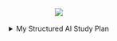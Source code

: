 <div align="center">

<img src="https://github-readme-activity-graph.vercel.app/graph?username=abdelaty7&bg_color=161b22&color=ffffff&line=5dade2&point=5dade2&area=true&area_color=5dade2&hide_border=false&hide_title=true" />

<br/>
<br/>

<details>
  <summary>My Structured AI Study Plan</summary>
<table width="100%" cellspacing="0" cellpadding="0" align="left">
  <tbody>
    <tr>
      <td><h5>01</h5></td>
      <td><h6><a href="https://www.coursera.org/learn/ai-for-everyone" target="_blank">AI For Everyone</a> • Andrew Ng</h6></td>
        <td><h6>Coursera • 5h</h6></td>
      <td><h5>In Progress</h5></td>
    </tr>
    <tr>
      <td><h5>02</h5></td>
      <td><h6><a href="https://neurotecheg.com/courses/math-for-machine-ahmedashraf/" target="_blank">Math for Machine Learning</a> • Ahmed Ashraf</h6></td>
        <td><h6>NeuroTech • 25.8h</h6></td>
      <td><h5>Planned</h5></td>
    </tr>
    <tr>
      <td><h5>03</h5></td>
      <td><h6><a href="https://neurotecheg.com/courses/statistics-data-preparation/" target="_blank">Statistics and Data Preparation</a> • Hossam El-Din</h6></td>
        <td><h6>NeuroTech • 16.7h</h6></td>
      <td><h5>Planned</h5></td>
    </tr>
    <tr>
      <td><h5>04</h5></td>
      <td><h6><a href="https://www.coursera.org/learn/linear-algebra-machine-learning?" target="_blank">Mathematics for Machine Learning</a> • Imperial College London</h6></td>
        <td><h6>Coursera • 16h</h6></td>
      <td><h5>Planned</h5></td>
    </tr>
    <tr>
      <td><h5>05</h5></td>
      <td><h6><a href="https://neurotecheg.com/courses/python-ahmedashraf/" target="_blank">Python Introduction1</a> • Ahmed Ashraf</h6></td>
        <td><h6>NeuroTech • 31.6h</h6></td>
      <td><h5>Planned</h5></td>
    </tr>
    <tr>
      <td><h5>06</h5></td>
      <td><h6><a href="https://neurotecheg.com/courses/python-makram/" target="_blank">Python Introduction2</a> • Mohamed Makram</h6></td>
        <td><h6>NeuroTech • 19.7h</h6></td>
      <td><h5>Planned</h5></td>
    </tr>
    <tr>
      <td><h5>07</h5></td>
      <td><h6><a href="https://neurotecheg.com/courses/python-makram/" target="_blank">Python for Data Science, AI & Development</a> • IBM</h6></td>
        <td><h6>Coursera • 22h</h6></td>
      <td><h5>Planned</h5></td>
    </tr>
    <tr>
      <td><h5>08</h5></td>
      <td><h6><a href="https://neurotecheg.com/courses/data-structure/" target="_blank">Data Structure</a> • Ola Abdullah</h6></td>
        <td><h6>NeuroTech • 5.1h</h6></td>
      <td><h5>Planned</h5></td>
    </tr>
    <tr>
      <td><h5>09</h5></td>
      <td><h6><a href="https://neurotecheg.com/courses/algorithms/" target="_blank">Algorithms</a> • Ola Abdullah</h6></td>
        <td><h6>NeuroTech • 6.8h</h6></td>
      <td><h5>Planned</h5></td>
    </tr>
    <tr>
      <td><h5>10</h5></td>
      <td><h6><a href="https://neurotecheg.com/courses/algorithms/" target="_blank">Data Structure and Algorithms</a> • Andrei Neagoie</h6></td>
        <td><h6>Udemy • 20h 4min</h6></td>
      <td><h5>Planned</h5></td>
    </tr>
    <tr>
      <td><h5>11</h5></td>
      <td><h6><a href="https://neurotecheg.com/courses/machine-learning-ahmedashraf/" target="_blank">Machine Learning1</a> • Ahmed Ashraf</h6></td>
        <td><h6>NeuroTech • 52.3h</h6></td>
      <td><h5>Planned</h5></td>
    </tr>
    <tr>
      <td><h5>12</h5></td>
      <td><h6><a href="https://neurotecheg.com/courses/machine-learning-nourhan/" target="_blank">Machine Learning2</a> • Nourhan Sharaf</h6></td>
        <td><h6>NeuroTech • 40.3h</h6></td>
      <td><h5>Planned</h5></td>
    </tr>
    <tr>
      <td><h5>13</h5></td>
      <td><h6><a href="https://www.coursera.org/specializations/ibm-intro-machine-learning?" target="_blank">Introduction to Machine Learning Specialization</a> • IBM</h6></td>
        <td><h6>Coursera • 82h</h6></td>
      <td><h5>Planned</h5></td>
    </tr>
    <tr>
      <td><h5>14</h5></td>
      <td><h6><a href="https://www.coursera.org/learn/machine-learning?" target="_blank">Supervised Machine Learning</a> • Andrew Ng</h6></td>
        <td><h6>Coursera • 32h</h6></td>
      <td><h5>Planned</h5></td>
    </tr>
    <tr>
      <td><h5>15</h5></td>
      <td><h6><a href="https://www.coursera.org/learn/advanced-learning-algorithms?" target="_blank">Advanced Learning Algorithms</a> • Andrew Ng</h6></td>
        <td><h6>Coursera • 32h</h6></td>
      <td><h5>Planned</h5></td>
    </tr>
    <tr>
      <td><h5>16</h5></td>
      <td><h6><a href="https://www.coursera.org/learn/unsupervised-learning-recommenders-reinforcement-learning?" target="_blank">Unsupervised Learning, Recommenders, ..</a> • Andrew Ng</h6></td>
        <td><h6>Coursera • 27h</h6></td>
      <td><h5>Planned</h5></td>
    </tr>
    <tr>
      <td><h5>17</h5></td>
      <td><h6><a href="https://www.coursera.org/learn/machine-learning-projects?" target="_blank">Structuring Machine Learning Projects</a> • Andrew Ng</h6></td>
        <td><h6>Coursera • 5h</h6></td>
      <td><h5>Planned</h5></td>
    </tr>
    <tr>
      <td><h5>18</h5></td>
      <td><h6><a href="https://www.coursera.org/learn/machine-learning-with-python?" target="_blank">Machine Learning with Python</a> • IBM</h6></td>
        <td><h6>Coursera • 17h</h6></td>
      <td><h5>Planned</h5></td>
    </tr>
    <tr>
      <td><h5>19</h5></td>
      <td><h6><a href="https://www.udemy.com/course/machinelearning/learn/" target="_blank">Machine Learning A-Z</a> • SuperDataScience</h6></td>
        <td><h6>Udemy • 42h 44min</h6></td>
      <td><h5>Planned</h5></td>
    </tr>
    <tr>
      <td><h5>20</h5></td>
      <td><h6><a href="https://neurotecheg.com/courses/deep-learning-ahmedashraf/" target="_blank">Deep Learning1</a> • Ahmed Ashraf</h6></td>
        <td><h6>NeuroTech • 10.2h</h6></td>
      <td><h5>Planned</h5></td>
    </tr>
    <tr>
      <td><h5>21</h5></td>
      <td><h6><a href="https://neurotecheg.com/courses/deep-learning-nourhan/" target="_blank">Deep Learning2</a> • Nourhan Sharaf</h6></td>
        <td><h6>NeuroTech • 20.8h</h6></td>
      <td><h5>Planned</h5></td>
    </tr>
    <tr>
      <td><h5>22</h5></td>
      <td><h6><a href="https://www.coursera.org/learn/neural-networks-deep-learning?" target="_blank">Neural Networks and Deep Learning</a> • Andrew Ng</h6></td>
        <td><h6>Coursera • 22h</h6></td>
      <td><h5>Planned</h5></td>
    </tr>
    <tr>
      <td><h5>23</h5></td>
      <td><h6><a href="https://www.coursera.org/learn/deep-neural-network?" target="_blank">Improving Deep Neural Networks</a> • Andrew Ng</h6></td>
        <td><h6>Coursera • 22h</h6></td>
      <td><h5>Planned</h5></td>
    </tr>
    <tr>
      <td><h5>24</h5></td>
      <td><h6><a href="https://www.coursera.org/learn/convolutional-neural-networks?" target="_blank">Convolutional Neural Networks</a> • Andrew Ng</h6></td>
        <td><h6>Coursera • 34h</h6></td>
      <td><h5>Planned</h5></td>
    </tr>
    <tr>
      <td><h5>25</h5></td>
      <td><h6><a href="https://www.coursera.org/learn/nlp-sequence-models?" target="_blank">Sequence Models</a> • Andrew Ng</h6></td>
        <td><h6>Coursera • 35h</h6></td>
      <td><h5>Planned</h5></td>
    </tr>
    <tr>
      <td><h5>26</h5></td>
      <td><h6><a href="https://www.udemy.com/course/deeplearning/?couponCode=KEEPLEARNING" target="_blank">Deep Learning A-Z</a> • SuperDataScience</h6></td>
        <td><h6>Udemy • 22h 32min</h6></td>
      <td><h5>Planned</h5></td>
    </tr>
    <tr>
      <td><h5>27</h5></td>
      <td><h6><a href="https://neurotecheg.com/courses/introduction-to-computer-vision/" target="_blank">Introduction to Computer Vision</a> • Ahmed Ashraf</h6></td>
        <td><h6>NeuroTech • 15h</h6></td>
      <td><h5>Planned</h5></td>
    </tr>
    <tr>
      <td><h5>28</h5></td>
      <td><h6><a href="https://neurotecheg.com/courses/deep-learning-for-computer-vision/" target="_blank">Deep Learning for Computer Vision</a> • Mohamed ElDakdouky</h6></td>
        <td><h6>NeuroTech • 38.5h</h6></td>
      <td><h5>Planned</h5></td>
    </tr>
    <tr>
      <td><h5>29</h5></td>
      <td><h6><a href="https://neurotecheg.com/courses/image-processing/" target="_blank">Image Processing</a> • Mohamed ElDakdouky</h6></td>
        <td><h6>NeuroTech • 24.6h</h6></td>
      <td><h5>Planned</h5></td>
    </tr>
    <tr>
      <td><h5>30</h5></td>
      <td><h6><a href="https://neurotecheg.com/courses/introduction-to-nlp/" target="_blank">Introduction to NLP</a> • Ahmed Ashraf</h6></td>
        <td><h6>NeuroTech • 8.8h</h6></td>
      <td><h5>Planned</h5></td>
    </tr>
    <tr>
      <td><h5>31</h5></td>
      <td><h6><a href="https://neurotecheg.com/courses/natural-language-processing/" target="_blank">Natural Language Processing</a> • Elsayed Mustafa</h6></td>
        <td><h6>NeuroTech • 48.5h</h6></td>
      <td><h5>Planned</h5></td>
    </tr>
    <tr>
      <td><h5>32</h5></td>
      <td><h6><a href="https://neurotecheg.com/courses/speech-recognition-project/" target="_blank">Speech Recognition</a> • Amr Ahmed</h6></td>
        <td><h6>NeuroTech • 1h</h6></td>
      <td><h5>Planned</h5></td>
    </tr>
    <tr>
      <td><h5>33</h5></td>
      <td><h6><a href="https://neurotecheg.com/courses/plate-number-recognition-amr/" target="_blank">Plate Number Recognition</a> • Amr Ahmed</h6></td>
        <td><h6>NeuroTech • 14min</h6></td>
      <td><h5>Planned</h5></td>
    </tr>
    <tr>
      <td><h5>34</h5></td>
      <td><h6><a href="https://www.coursera.org/specializations/natural-language-processing?" target="_blank">Natural Language Processing Specialization</a> • DeepLearning.AI</h6></td>
        <td><h6>Coursera • 110h</h6></td>
      <td><h5>Planned</h5></td>
    </tr>
    <tr>
      <td><h5>35</h5></td>
      <td><h6><a href="https://www.coursera.org/learn/advanced-computer-vision-with-tensorflow?" target="_blank">Advanced Computer Vision with TensorFlow</a> • DeepLearning.AI</h6></td>
        <td><h6>Coursera • 110h</h6></td>
      <td><h5>Planned</h5></td>
    </tr>
    <tr>
      <td><h5>36</h5></td>
      <td><h6><a href="https://neurotecheg.com/courses/excel-ds-hossameldin-2/" target="_blank">Excel</a> • Hossam El-Din</h6></td>
        <td><h6>NeuroTech • 9.8h</h6></td>
      <td><h5>Planned</h5></td>
    </tr>
    <tr>
      <td><h5>37</h5></td>
      <td><h6><a href="https://neurotecheg.com/courses/basic-to-advanced-excel/" target="_blank">Basics to Advanced Excel</a> • Bassem El-Shoraa</h6></td>
        <td><h6>NeuroTech • 6.7h</h6></td>
      <td><h5>Planned</h5></td>
    </tr>
    <tr>
      <td><h5>38</h5></td>
      <td><h6><a href="https://neurotecheg.com/courses/power-bi-ds-hossameldin/" target="_blank">Power BI</a> • Hossam El-Din</h6></td>
        <td><h6>NeuroTech • 5.7h</h6></td>
      <td><h5>Planned</h5></td>
    </tr>
    <tr>
      <td><h5>39</h5></td>
      <td><h6><a href="https://neurotecheg.com/courses/data-analysis-using-powerbi-hossameldin/" target="_blank">Data Analysis Using Power BI</a> • Hossam El-Din</h6></td>
        <td><h6>NeuroTech • 2.7h</h6></td>
      <td><h5>Planned</h5></td>
    </tr>
    <tr>
      <td><h5>40</h5></td>
      <td><h6><a href="https://neurotecheg.com/courses/tableau-da/" target="_blank">Tableau</a> • Hossam El-Din</h6></td>
        <td><h6>NeuroTech • 2.7h</h6></td>
      <td><h5>Planned</h5></td>
    </tr>
    <tr>
      <td><h5>41</h5></td>
      <td><h6><a href="https://neurotecheg.com/courses/sql-basics/" target="_blank">SQL Basics</a> • Hossam El-Din</h6></td>
        <td><h6>NeuroTech • 4.7h</h6></td>
      <td><h5>Planned</h5></td>
    </tr>
    <tr>
      <td><h5>42</h5></td>
      <td><h6><a href="https://neurotecheg.com/courses/sql-advanced/" target="_blank">SQL Advanced</a> • Hossam El-Din</h6></td>
        <td><h6>NeuroTech • 4.3h</h6></td>
      <td><h5>Planned</h5></td>
    </tr>
    <tr>
      <td><h5>43</h5></td>
      <td><h6><a href="https://neurotecheg.com/courses/data-analysis-using-sql/" target="_blank">Data Analysis Using SQL</a> • Hossam El-Din</h6></td>
        <td><h6>NeuroTech • 2.8h</h6></td>
      <td><h5>Planned</h5></td>
    </tr>
    <tr>
      <td><h5>44</h5></td>
      <td><h6><a href="https://www.coursera.org/learn/sql-data-science?" target="_blank">Databases and SQL for Data Science</a> • IBM</h6></td>
        <td><h6>Coursera • 15h</h6></td>
      <td><h5>Planned</h5></td>
    </tr>
    <tr>
      <td><h5>45</h5></td>
      <td><h6><a href="https://www.coursera.org/learn/open-source-tools-for-data-science?" target="_blank">Tools for Data Science</a> • IBM</h6></td>
        <td><h6>Coursera • 17h</h6></td>
      <td><h5>Planned</h5></td>
    </tr>
    <tr>
      <td><h5>46</h5></td>
      <td><h6><a href="https://www.coursera.org/learn/python-for-data-visualization?" target="_blank">Data Visualization with Python</a> • IBM</h6></td>
        <td><h6>Coursera • 17h</h6></td>
      <td><h5>Planned</h5></td>
    </tr>
    <tr>
      <td><h5>47</h5></td>
      <td><h6><a href="https://neurotecheg.com/courses/data-preparation-nada/" target="_blank">Data Preparation</a> • Nada Maher</h6></td>
        <td><h6>NeuroTech • 3.3h</h6></td>
      <td><h5>Planned</h5></td>
    </tr>
    <tr>
      <td><h5>48</h5></td>
      <td><h6><a href="https://neurotecheg.com/courses/ocr-hassan/" target="_blank">OCR Project</a> • Hassan Nassar</h6></td>
        <td><h6>NeuroTech • 1.6h</h6></td>
      <td><h5>Planned</h5></td>
    </tr>
    <tr>
      <td><h5>49</h5></td>
      <td><h6><a href="https://neurotecheg.com/courses/rag-amr/" target="_blank">RAG Project</a> • Amr Ahmed</h6></td>
        <td><h6>NeuroTech • 26min</h6></td>
      <td><h5>Planned</h5></td>
    </tr>
    <tr>
      <td><h5>50</h5></td>
      <td><h6><a href="https://neurotecheg.com/courses/chatbot-amr/" target="_blank">ChatBot Project</a> • Amr Ahmed</h6></td>
        <td><h6>NeuroTech • 11min</h6></td>
      <td><h5>Planned</h5></td>
    </tr>
    <tr>
      <td><h5>51</h5></td>
      <td><h6><a href="https://neurotecheg.com/courses/streamlit/" target="_blank">Stramlit</a> • Amr Ahmed</h6></td>
        <td><h6>NeuroTech • 1.5h</h6></td>
      <td><h5>Planned</h5></td>
    </tr>
    <tr>
      <td><h5>52</h5></td>
      <td><h6><a href="https://neurotecheg.com/courses/flask/" target="_blank">Flask</a> • Amr Ahmed</h6></td>
        <td><h6>NeuroTech</h6></td>
      <td><h5>Planned</h5></td>
    </tr>
    <tr>
      <td><h5>53</h5></td>
      <td><h6><a href="https://www.coursera.org/professional-certificates/ibm-generative-ai-engineering?" target="_blank">Generative AI Engineering</a> • IBM</h6></td>
        <td><h6>Coursera • 180h</h6></td>
      <td><h5>Planned</h5></td>
    </tr>
    <tr>
      <td><h5>54</h5></td>
      <td><h6><a href="https://www.coursera.org/learn/generative-ai-with-llms?" target="_blank">Generative AI with Large Language Models</a> • DeepLearning.AI</h6></td>
        <td><h6>Coursera • 15h</h6></td>
      <td><h5>Planned</h5></td>
    </tr>
    <tr>
      <td><h5>55</h5></td>
      <td><h6><a href="https://www.coursera.org/learn/generative-ai-with-llms?" target="_blank">Artificial Intelligence A-Z</a> • SuperDataScience</h6></td>
        <td><h6>Udemy • 15h 15min</h6></td>
      <td><h5>Planned</h5></td>
    </tr>
  </tbody>
</table>

<div align="center">
  <h5>For Notes: <a href="https://github.com/ai-study-notes">AI Study Notes</a></h5>
  <h6>Made with ❤️️ by Abdelaty.</h6>
</div>
